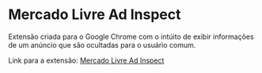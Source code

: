 # Mercado Livre Ad Inspect

Extensão criada para o Google Chrome com o intúito de exibir informações de um anúncio que são ocultadas para o usuário comum.

Link para a extensão: [Mercado Livre Ad Inspect](https://chrome.google.com/webstore/detail/mercado-livre-ad-inspect/ebpgpolcjelpldmigjdnmicmjokcpjcl)